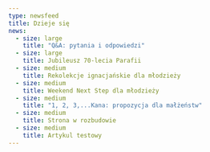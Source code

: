 ```yaml
---
type: newsfeed
title: Dzieje się
news:
  - size: large
    title: "Q&A: pytania i odpowiedzi"
  - size: large
    title: Jubileusz 70-lecia Parafii
  - size: medium
    title: Rekolekcje ignacjańskie dla młodzieży
  - size: medium
    title: Weekend Next Step dla młodzieży
  - size: medium
    title: "1, 2, 3,...Kana: propozycja dla małżeństw"
  - size: medium
    title: Strona w rozbudowie
  - size: medium
    title: Artykul testowy
---
```

